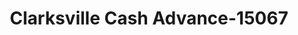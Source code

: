---
f_zip-code: 37042
f_state-code: TN
title: Clarksville Cash Advance-15067
f_phone: 931-551-3233
f_city-only: Clarksville
f_address: 1402A Fort Campbell Blvd Clarksville
f_location-unique-id: '15067'
slug: clarksville-cash-advance-15067
updated-on: '2024-05-30T13:46:58.046Z'
created-on: '2024-05-30T13:36:59.803Z'
published-on: '2024-05-30T13:54:32.469Z'
f_city-state: cms/city/clarksville-tn.md
f_company: cms/company/clarksville-cash-advance.md
f_state: cms/state/tennessee.md
layout: '[payday-loan].html'
tags: payday-loan
---